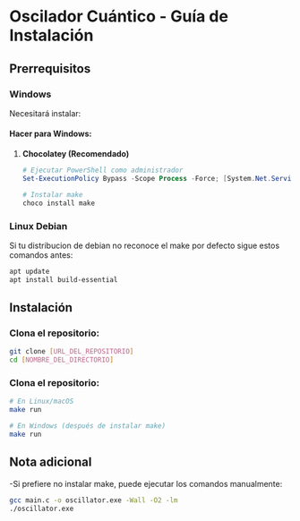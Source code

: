 # Oscilador Cuántico - Guía de Instalación

## Prerrequisitos

### Windows
Necesitará instalar:

#### Hacer para Windows:
1. **Chocolatey (Recomendado)**
    ```powershell
    # Ejecutar PowerShell como administrador
    Set-ExecutionPolicy Bypass -Scope Process -Force; [System.Net.ServicePointManager]::SecurityProtocol = [System.Net.ServicePointManager]::SecurityProtocol -bor 3072; iex ((New-Object System.Net.WebClient).DownloadString('https://community.chocolatey.org/install.ps1'))

    # Instalar make
    choco install make
    ```
### Linux Debian
Si tu distribucion de debian no reconoce el make por defecto sigue estos comandos antes:
```bash
apt update
apt install build-essential
```

## Instalación

### Clona el repositorio:
```bash
git clone [URL_DEL_REPOSITORIO]
cd [NOMBRE_DEL_DIRECTORIO]
```
### Clona el repositorio:
```bash
# En Linux/macOS
make run

# En Windows (después de instalar make)
make run
```

## Nota adicional
-Si prefiere no instalar make, puede ejecutar los comandos manualmente:
```bash
gcc main.c -o oscillator.exe -Wall -O2 -lm
./oscillator.exe
```
